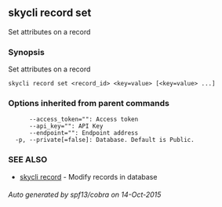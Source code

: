 ## skycli record set

Set attributes on a record

### Synopsis


Set attributes on a record

```
skycli record set <record_id> <key=value> [<key=value> ...]
```

### Options inherited from parent commands

```
      --access_token="": Access token
      --api_key="": API Key
      --endpoint="": Endpoint address
  -p, --private[=false]: Database. Default is Public.
```

### SEE ALSO
* [skycli record](skycli_record.md)	 - Modify records in database

###### Auto generated by spf13/cobra on 14-Oct-2015
